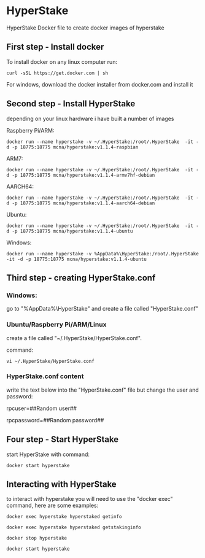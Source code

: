 # HyperStake
HyperStake Docker file to create docker images of hyperstake



## First step - Install docker

To install docker on any linux computer run: 
```
curl -sSL https://get.docker.com | sh
```

For windows, download the docker installer from docker.com and install it


## Second step - Install HyperStake

depending on your linux hardware i have built a number of images

Raspberry Pi/ARM: 
```
docker run --name hyperstake -v ~/.HyperStake:/root/.HyperStake  -it -d -p 18775:18775 mcna/hyperstake:v1.1.4-raspbian
```

ARM7: 
```
docker run --name hyperstake -v ~/.HyperStake:/root/.HyperStake  -it -d -p 18775:18775 mcna/hyperstake:v1.1.4-armv7hf-debian
```

AARCH64: 
```
docker run --name hyperstake -v ~/.HyperStake:/root/.HyperStake  -it -d -p 18775:18775 mcna/hyperstake:v1.1.4-aarch64-debian
```

Ubuntu: 
```
docker run --name hyperstake -v ~/.HyperStake:/root/.HyperStake  -it -d -p 18775:18775 mcna/hyperstake:v1.1.4-ubuntu
```

Windows: 
```
docker run --name hyperstake -v %AppData%\HyperStake:/root/.HyperStake  -it -d -p 18775:18775 mcna/hyperstake:v1.1.4-ubuntu
```

## Third step - creating HyperStake.conf
### Windows: 
go to "%AppData%\HyperStake" and create a file called "HyperStake.conf"

### Ubuntu/Raspberry Pi/ARM/Linux
create a file called "~/.HyperStake/HyperStake.conf".

command: 
```
vi ~/.HyperStake/HyperStake.conf
```

### HyperStake.conf content
write the text below into the "HyperStake.conf" file but change the user and password:

rpcuser=##Random user##

rpcpassword=##Random password##

## Four step - Start HyperStake
start HyperStake with command:
```
docker start hyperstake
```

## Interacting with HyperStake
to interact with hyperstake you will need to use the "docker exec" command, here are some examples:
```
docker exec hyperstake hyperstaked getinfo
```
```
docker exec hyperstake hyperstaked getstakinginfo
```
```
docker stop hyperstake
```
```
docker start hyperstake
```
